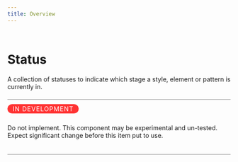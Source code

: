 ```yaml
---
title: Overview
---
```


<style>
.divider{
  border-bottom:1px solid #999999;
      padding: 10px 0 20px 0;
}
</style>


<div class="divider">
<h1>Status</h1>
A collection of statuses to indicate which stage a style, element or pattern is currently in.
</div>

<div class="divider">
<div style="margin-bottom:10px;letter-spacing: 0.075em; text-transform: uppercase; display: inline-block; border-radius: 2rem;background-color: #FF3333;border-color: #FF3333;
    padding: 0.125rem 0.75rem; color: white; white-space: nowrap;">IN DEVELOPMENT</div>
<p>Do not implement. This component may be experimental and un-tested.
Expect significant change before this item put to use.</p>
</div>
